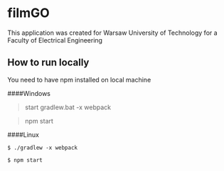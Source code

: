 # filmGO

This application was created for Warsaw University of Technology for a Faculty of Electrical Engineering

## How to run locally

You need to have npm installed on local machine
  
  
####Windows
  
 > start gradlew.bat -x webpack
  
 > npm start

####Linux

    $ ./gradlew -x webpack

    $ npm start

